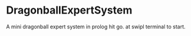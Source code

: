 # DragonballExpertSystem
A mini dragonball expert system in prolog
hit go. at swipl terminal to start.
